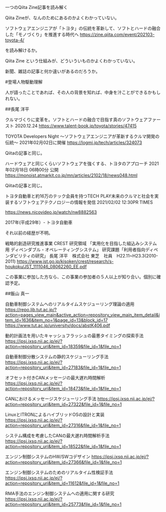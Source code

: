 一つのQiita Zine記事を読み解く

Qiita Zineが、なんのためにあるのかよくわかっていない。


ソフトウェアエンジニアが「トヨタ」の伝統を革新して、ソフトとハードの融合した「モノづくり」を推進する時代へ
https://zine.qiita.com/event/202103-toyota-4/

を読み解けるか。

Qiita Zine
という仕組みが、どういういものかよくわかっていない。

新聞、雑誌の記事と何か違いがあるのだろうか。

#登場人物駆動理解

人が語ったことであれば、その人の背景を知れば、中身を汁ことができるかもしれない。


##長尾 洋平


クルマづくりに変革を。ソフトとハードの融合で目指す真のソフトウェアファースト 2020.12.24
https://www.talent-book.jp/toyota/stories/47415

TOYOTA Developers Night 〜ソフトウェアエンジニアが革新するクルマ開発の伝統〜 2021年02月02日に開催
https://logmi.jp/tech/articles/324073

Qiitaの記事と同じ。

ハードウェアと同じくらいソフトウェアを強くする、トヨタのアプローチ 2021年02月18日 06時00分 公開
https://monoist.atmarkit.co.jp/mn/articles/2102/18/news048.html

Qiitaの記事と同じ。


トヨタ自動車と約16万のテック会員を持つTECH PLAY未来のクルマと社会を実装するソフトウェアテクノロジーの情報を発信
2021/02/02 12:30PR TIMES

https://news.nicovideo.jp/watch/nw8882563

2017年(平成29年）- トヨタ自動車

それ以前の経歴が不明。

戦略的創造研究推進事業 CREST 研究領域 「実用化を目指した組込みシステム用 ディペンダブル・オペレーティングシステム」 研究課題「利用者指向ディペンダビリティの研究」
長尾 洋平　株式会社 東芝　社員　H22.11~H23.3(2010-2011)
https://www.jst.go.jp/kisoken/crest/research/s-houkoku/JST_1111046_08062260_EE.pdf

この事業に参加した方なら、この事業の参加者の５人以上が知り合い。個別に確認予定。



##飯山 真一

自動車制御システムへのリアルタイムスケジューリング理論の適用
https://repo.lib.tut.ac.jp/?action=pages_view_main&active_action=repository_view_main_item_detail&item_id=1636&item_no=1&page_id=13&block_id=17
https://www.tut.ac.jp/university/docs/abstK406.pdf

動的計画法を用いたキャッシュフラッシュの最悪タイミングの探索手法
https://ipsj.ixsq.nii.ac.jp/ej/?action=repository_uri&item_id=18359&file_id=1&file_no=1

自動車制御分散システムの静的スケジューリング手法
https://ipsj.ixsq.nii.ac.jp/ej/?action=repository_uri&item_id=27183&file_id=1&file_no=1

オフセット付きCANメッセージの最大遅れ時間解析
https://ipsj.ixsq.nii.ac.jp/ej/?action=repository_uri&item_id=18473&file_id=1&file_no=1

CANにおけるメッセージスケジューリング手法
https://ipsj.ixsq.nii.ac.jp/ej/?action=repository_uri&item_id=27322&file_id=1&file_no=1

LinuxとITRONによるハイブリッドOSの設計と実装
https://ipsj.ixsq.nii.ac.jp/ej/?action=repository_uri&item_id=27316&file_id=1&file_no=1

システム構成を考慮したCANの最大遅れ時間解析手法
https://ipsj.ixsq.nii.ac.jp/ej/?action=repository_uri&item_id=18522&file_id=1&file_no=1

エンジン制御システムのHW/SWコデザイン
https://ipsj.ixsq.nii.ac.jp/ej/?action=repository_uri&item_id=27366&file_id=1&file_no=1

エンジン制御システムのためのリアルタイム性検証手法
https://ipsj.ixsq.nii.ac.jp/ej/?action=repository_uri&item_id=11612&file_id=1&file_no=1

RMA手法のエンジン制御システムへの適用に関する研究
https://ipsj.ixsq.nii.ac.jp/ej/?action=repository_uri&item_id=25773&file_id=1&file_no=1
